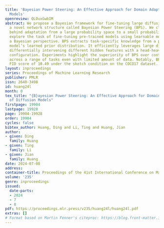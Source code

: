 ```yaml
---
title: 'Bayesian Power Steering: An Effective Approach for Domain Adaptation of Diffusion
  Models'
openreview: QLOvxGwbIM
abstract: We propose a Bayesian framework for fine-tuning large diffusion models with
  a novel network structure called Bayesian Power Steering (BPS). We clarify the meaning
  behind adaptation from a large probability space to a small probability space and
  explore the task of fine-tuning pre-trained models using learnable modules from
  a Bayesian perspective. BPS extracts task-specific knowledge from a pre-trained
  model’s learned prior distribution. It efficiently leverages large diffusion models,
  differentially intervening different hidden features with a head-heavy and foot-light
  configuration. Experiments highlight the superiority of BPS over contemporary methods
  across a range of tasks even with limited amount of data. Notably, BPS attains an
  FID score of 10.49 under the sketch condition on the COCO17 dataset.
layout: inproceedings
series: Proceedings of Machine Learning Research
publisher: PMLR
issn: 2640-3498
id: huang24l
month: 0
tex_title: "{B}ayesian Power Steering: An Effective Approach for Domain Adaptation
  of Diffusion Models"
firstpage: 19904
lastpage: 19928
page: 19904-19928
order: 19904
cycles: false
bibtex_author: Huang, Ding and Li, Ting and Huang, Jian
author:
- given: Ding
  family: Huang
- given: Ting
  family: Li
- given: Jian
  family: Huang
date: 2024-07-08
address:
container-title: Proceedings of the 41st International Conference on Machine Learning
volume: '235'
genre: inproceedings
issued:
  date-parts:
  - 2024
  - 7
  - 8
pdf: https://proceedings.mlr.press/v235/huang24l/huang24l.pdf
extras: []
# Format based on Martin Fenner's citeproc: https://blog.front-matter.io/posts/citeproc-yaml-for-bibliographies/
---
```

